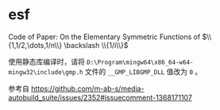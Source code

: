 # esf
Code of Paper: On the Elementary Symmetric Functions of $\\{1,1/2,\dots,1/n\\} \backslash \\{1/i\\}$

使用静态库编译时，请将 `D:\Program\mingw64\x86_64-w64-mingw32\include\gmp.h` 文件的 `__GMP_LIBGMP_DLL` 值改为 `0` 。

参考自 https://github.com/m-ab-s/media-autobuild_suite/issues/2352#issuecomment-1368171107
